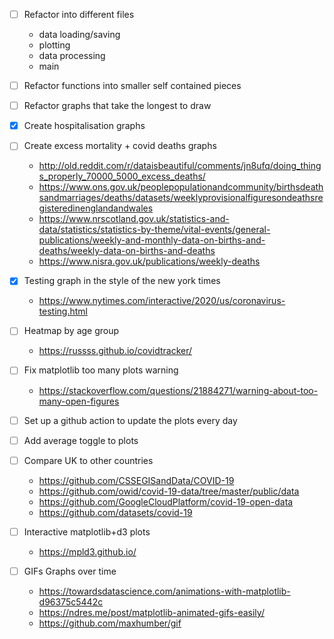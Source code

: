 - [ ] Refactor into different files
    - data loading/saving
    - plotting
    - data processing
    - main
- [ ] Refactor functions into smaller self contained pieces
- [ ] Refactor graphs that take the longest to draw
- [x] Create hospitalisation graphs
- [ ] Create excess mortality + covid deaths graphs
    - http://old.reddit.com/r/dataisbeautiful/comments/jn8ufq/doing_things_properly_70000_5000_excess_deaths/
    - https://www.ons.gov.uk/peoplepopulationandcommunity/birthsdeathsandmarriages/deaths/datasets/weeklyprovisionalfiguresondeathsregisteredinenglandandwales
    - https://www.nrscotland.gov.uk/statistics-and-data/statistics/statistics-by-theme/vital-events/general-publications/weekly-and-monthly-data-on-births-and-deaths/weekly-data-on-births-and-deaths
    - https://www.nisra.gov.uk/publications/weekly-deaths
- [x] Testing graph in the style of the new york times
    - https://www.nytimes.com/interactive/2020/us/coronavirus-testing.html
- [ ] Heatmap by age group
    - https://russss.github.io/covidtracker/
- [ ] Fix matplotlib too many plots warning
    - https://stackoverflow.com/questions/21884271/warning-about-too-many-open-figures
- [ ] Set up a github action to update the plots every day
- [ ] Add average toggle to plots

- [ ] Compare UK to other countries
    - https://github.com/CSSEGISandData/COVID-19
    - https://github.com/owid/covid-19-data/tree/master/public/data
    - https://github.com/GoogleCloudPlatform/covid-19-open-data
    - https://github.com/datasets/covid-19
- [ ] Interactive matplotlib+d3 plots
    - https://mpld3.github.io/
- [ ] GIFs Graphs over time
    - https://towardsdatascience.com/animations-with-matplotlib-d96375c5442c
    - https://ndres.me/post/matplotlib-animated-gifs-easily/
    - https://github.com/maxhumber/gif